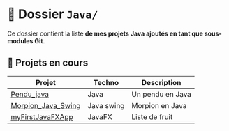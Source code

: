 # 📂 Dossier `Java/`

Ce dossier contient la liste **de mes projets Java ajoutés en tant que sous-modules Git**.  

## 🔧 Projets en cours

| Projet | Techno | Description |
|--------|--------|-------------|
| [Pendu_java](https://github.com/42yasuke/Pendu_java) | Java | Un pendu en Java |
| [Morpion_Java_Swing](https://github.com/42yasuke/Morpion_Java_Swing) | Java swing | Morpion en Java |
| [myFirstJavaFXApp](https://github.com/42yasuke/myFirstJavaFXApp) | JavaFX | Liste de fruit |
